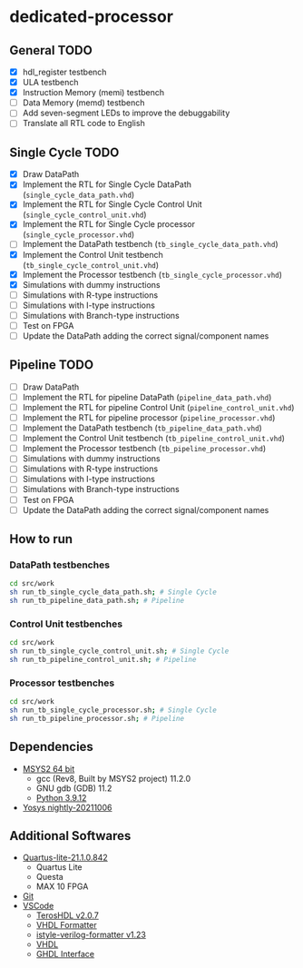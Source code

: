 # dedicated-processor

## General TODO
- [X] hdl_register testbench
- [X] ULA testbench
- [X] Instruction Memory (memi) testbench
- [ ] Data Memory (memd) testbench
- [ ] Add seven-segment LEDs to improve the debuggability
- [ ] Translate all RTL code to English
## Single Cycle TODO
- [X] Draw DataPath
- [X] Implement the RTL for Single Cycle DataPath (`single_cycle_data_path.vhd`)
- [X] Implement the RTL for Single Cycle Control Unit (`single_cycle_control_unit.vhd`)
- [X] Implement the RTL for Single Cycle processor (`single_cycle_processor.vhd`)
- [ ] Implement the DataPath testbench (`tb_single_cycle_data_path.vhd`)
- [X] Implement the Control Unit testbench (`tb_single_cycle_control_unit.vhd`)
- [X] Implement the Processor testbench (`tb_single_cycle_processor.vhd`)
- [X] Simulations with dummy instructions
- [ ] Simulations with R-type instructions
- [ ] Simulations with I-type instructions
- [ ] Simulations with Branch-type instructions
- [ ] Test on FPGA
- [ ] Update the DataPath adding the correct signal/component names

## Pipeline TODO
- [ ] Draw DataPath
- [ ] Implement the RTL for pipeline DataPath (`pipeline_data_path.vhd`)
- [ ] Implement the RTL for pipeline Control Unit (`pipeline_control_unit.vhd`)
- [ ] Implement the RTL for pipeline processor (`pipeline_processor.vhd`)
- [ ] Implement the DataPath testbench (`tb_pipeline_data_path.vhd`)
- [ ] Implement the Control Unit testbench (`tb_pipeline_control_unit.vhd`)
- [ ] Implement the Processor testbench (`tb_pipeline_processor.vhd`)
- [ ] Simulations with dummy instructions
- [ ] Simulations with R-type instructions
- [ ] Simulations with I-type instructions
- [ ] Simulations with Branch-type instructions
- [ ] Test on FPGA
- [ ] Update the DataPath adding the correct signal/component names

## How to run
### DataPath testbenches
```bash
cd src/work
sh run_tb_single_cycle_data_path.sh; # Single Cycle
sh run_tb_pipeline_data_path.sh; # Pipeline
```
### Control Unit testbenches
```bash
cd src/work
sh run_tb_single_cycle_control_unit.sh; # Single Cycle
sh run_tb_pipeline_control_unit.sh; # Pipeline
```
### Processor testbenches
```bash
cd src/work
sh run_tb_single_cycle_processor.sh; # Single Cycle
sh run_tb_pipeline_processor.sh; # Pipeline
```

## Dependencies

- [MSYS2 64 bit](https://www.msys2.org/)
  - gcc (Rev8, Built by MSYS2 project) 11.2.0
  - GNU gdb (GDB) 11.2
  - [Python 3.9.12](https://packages.msys2.org/package/mingw-w64-x86_64-python)
- [Yosys nightly-20211006](https://github.com/YosysHQ/fpga-toolchain/releases)

## Additional Softwares
- [Quartus-lite-21.1.0.842](https://www.intel.com/content/www/us/en/software-kit/684216/intel-quartus-prime-lite-edition-design-software-version-21-1-for-windows.html)
  - Quartus Lite
  - Questa
  - MAX 10 FPGA
- [Git](https://git-scm.com/downloads)
- [VSCode](https://code.visualstudio.com/download)
  - [TerosHDL v2.0.7](https://terostechnology.github.io/terosHDLdoc/about/installing.html)
  - [VHDL Formatter](https://marketplace.visualstudio.com/items?itemName=Vinrobot.vhdl-formatter)
  - [istyle-verilog-formatter v1.23](https://github.com/thomasrussellmurphy/istyle-verilog-formatter/releases/tag/v1.23)
  - [VHDL](https://marketplace.visualstudio.com/items?itemName=puorc.awesome-vhdl)
  - [GHDL Interface](https://marketplace.visualstudio.com/items?itemName=johannesbonk.ghdl-interface)
